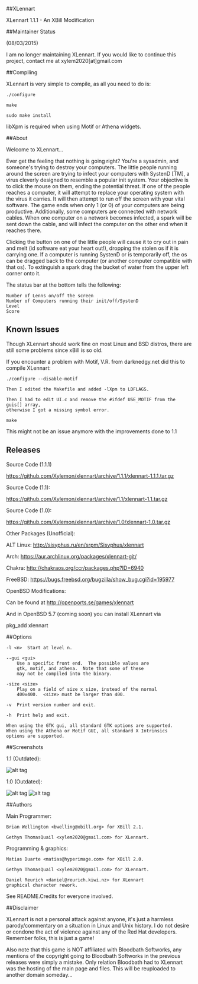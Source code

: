 ##XLennart

XLennart 1.1.1 - An XBill Modification

##Maintainer Status

(08/03/2015)

I am no longer maintaining XLennart. If you would like to
continue this project, contact me at xylem2020[at]gmail.com

##Compiling

XLennart is very simple to compile, as all you need to do is:

	./configure

	make

	sudo make install

libXpm is required when using Motif or Athena widgets.

##About

Welcome to XLennart...

Ever get the feeling that nothing is going right?  You're a sysadmin,
and someone's trying to destroy your computers.  The little people
running around the screen are trying to infect your computers with
SystenD [TM], a virus cleverly  designed to resemble a popular
init system.  Your objective is to click the mouse on them, ending
the potential threat.  If one of the people reaches a computer, it will
attempt to replace your operating system with the virus it carries. It
will then attempt to run off the screen with your vital software.  The
game ends when only 1 (or 0) of your computers are being productive.
Additionally, some computers are connected with network cables.  When
one computer on a network becomes infected, a spark will be sent down
the cable, and will infect the computer on the other end when it reaches
there.

Clicking the button on one of the little people will cause it to cry out
in pain and melt (id software eat your heart out!), dropping the stolen
os if it is carrying one.  If a computer is running SystenD or is
temporarily off, the os can be dragged back to the computer (or
another computer compatible with that os).  To extinguish a spark drag
the bucket of water from the upper left corner onto it.

The status bar at the bottom tells the following:
	
	Number of Lenns on/off the screen
	Number of Computers running their init/off/SystenD
	Level
	Score

## Known Issues

Though XLennart should work fine on most Linux and BSD distros, there are 
still some problems since xBill is so old. 

If you encounter a problem with Motif, V.R. from darknedgy.net did this to 
compile XLennart:

	./configure --disable-motif

	Then I edited the Makefile and added -lXpm to LDFLAGS.

	Then I had to edit UI.c and remove the #ifdef USE_MOTIF from the guis[] array, 
	otherwise I got a missing symbol error.

	make 

This might not be an issue anymore with the improvements done to 1.1

## Releases

Source Code (1.1.1)

https://github.com/Xylemon/xlennart/archive/1.1.1/xlennart-1.1.1.tar.gz

Source Code (1.1):

https://github.com/Xylemon/xlennart/archive/1.1/xlennart-1.1.tar.gz

Source Code (1.0):

https://github.com/Xylemon/xlennart/archive/1.0/xlennart-1.0.tar.gz

Other Packages (Unofficial):

ALT Linux: http://sisyphus.ru/en/srpm/Sisyphus/xlennart

Arch: https://aur.archlinux.org/packages/xlennart-git/

Chakra: http://chakraos.org/ccr/packages.php?ID=6940

FreeBSD: https://bugs.freebsd.org/bugzilla/show_bug.cgi?id=195977

OpenBSD Modifications:

Can be found at http://openports.se/games/xlennart

And in OpenBSD 5.7 (coming soon) you can install XLennart via

pkg_add xlennart


##Options

	-l <n>	Start at level n.

	--gui <gui>
		Use a specific front end.  The possible values are
		gtk, motif, and athena.  Note that some of these
		may not be compiled into the binary.

	-size <size>
		Play on a field of size x size, instead of the normal
		400x400.  <size> must be larger than 400.

	-v	Print version number and exit.

	-h	Print help and exit.

	When using the GTK gui, all standard GTK options are supported.
	When using the Athena or Motif GUI, all standard X Intrinsics
	options are supported.


##Screenshots

1.1 (Outdated):

![alt tag](http://www.bloodbathsoftworks.com/xylemon/images/screenshots/xlennart/xlennartscreen3.png)

1.0 (Outdated):

![alt tag](http://www.bloodbathsoftworks.com/xylemon/images/screenshots/xlennart/xlennartscreen1.png)
![alt tag](http://www.bloodbathsoftworks.com/xylemon/images/screenshots/xlennart/xlennartscreen2.png)

##Authors

Main Programmer:

	Brian Wellington <bwelling@xbill.org> for XBill 2.1.

	Gethyn ThomasQuail <xylem2020@gmail.com> for XLennart.

Programming & graphics:

	Matias Duarte <matias@hyperimage.com> for XBill 2.0.

	Gethyn ThomasQuail <xylem2020@gmail.com> for XLennart.

	Daniel Reurich <daniel@reurich.kiwi.nz> for XLennart 
 	graphical character rework.

See README.Credits for everyone involved.

##Disclaimer

XLennart is not a personal attack against anyone, it's just a harmless 
parody/commentary on a situation in Linux and Unix history. I do not desire or 
condone the act of violence against any of the Red Hat developers. Remember folks, 
this is just a game!

Also note that this game is NOT affiliated with Bloodbath Softworks, any mentions of 
the copyright going to Bloodbath Softworks in the previous releases were simply a 
mistake. Only relation Bloodbath had to XLennart was the hosting of the main 
page and files. This will be reuploaded to another domain someday...
